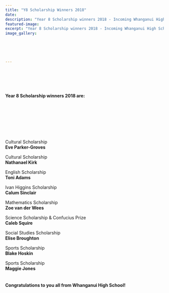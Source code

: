 ```yaml
---
title: "Y8 Scholarship Winners 2018"
date: 
description: "Year 8 Scholarship winners 2018 - Incoming Whanganui High School Students are..."
featured-image: 
excerpt: "Year 8 Scholarship winners 2018 - Incoming Whanganui High School Students are."
image_gallery:
	
	
	
	
	
---
```


<h4>&nbsp;</h4>
<p>&nbsp;</p>
<h4>Year 8 Scholarship winners&nbsp;2018 are:<br /><br /></h4>
<p>&nbsp;</p>
<p>&nbsp;</p>
<p>&nbsp;</p>
<p>Cultural Scholarship<br /><strong>Eve Parker-Groves</strong>&nbsp;</p>
<p>Cultural Scholarship<br /><strong>Nathanael Kirk</strong>&nbsp;</p>
<p>English Scholarship<br /><strong>Toni Adams</strong><strong>&nbsp;</strong></p>
<p>Ivan Higgins Scholarship<br /><strong>Calum Sinclair</strong>&nbsp;</p>
<p>Mathematics Scholarship<br /><strong>Zoe van der Wees</strong><strong>&nbsp;</strong></p>
<p>Science Scholarship &amp; Confucius Prize<br /><strong>Caleb Squire</strong><strong>&nbsp;</strong></p>
<p>Social Studies Scholarship<br /><strong>Elise Broughton</strong>&nbsp;</p>
<p>Sports Scholarship<br /><strong>Blake Hoskin</strong><strong>&nbsp;</strong></p>
<p>Sports Scholarship<br /><strong>Maggie Jones<br /><br /></strong></p>
<h4>Congratulations to you all from Whanganui High School!</h4>

